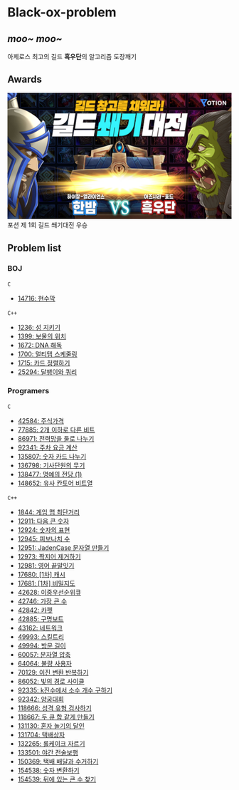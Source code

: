 # Black-ox-problem
## *moo~ moo~*
아제로스 최고의 길드 **흑우단**의 알고리즘 도장깨기

## Awards
![award_001](./.img/award_001.png)
포션 제 1회 길드 쐐기대전 우승

## Problem list
### BOJ
`C`
- [14716: 현수막](https://www.acmicpc.net/problem/14716)

`C++`
- [1236: 성 지키기](https://www.acmicpc.net/problem/1236)
- [1399: 보물의 위치](https://www.acmicpc.net/problem/1399)
- [1672: DNA 해독](https://www.acmicpc.net/problem/1672)
- [1700: 멀티탭 스케줄링](https://www.acmicpc.net/problem/1700)
- [1715: 카드 정렬하기](https://www.acmicpc.net/problem/1715)
- [25294: 달팽이와 쿼리](https://www.acmicpc.net/problem/25294)

### Programers
`C`
- [42584: 주식가격](https://school.programmers.co.kr/learn/courses/30/lessons/42584)
- [77885: 2개 이하로 다른 비트](https://school.programmers.co.kr/learn/courses/30/lessons/77885)
- [86971: 전력망을 둘로 나누기](https://school.programmers.co.kr/learn/courses/30/lessons/86971)
- [92341: 주차 요금 계산](https://school.programmers.co.kr/learn/courses/30/lessons/92341)
- [135807: 숫자 카드 나누기](https://school.programmers.co.kr/learn/courses/30/lessons/135807)
- [136798: 기사단원의 무기](https://school.programmers.co.kr/learn/courses/30/lessons/136798)
- [138477: 명예의 전당 (1)](https://school.programmers.co.kr/learn/courses/30/lessons/138477)
- [148652: 유사 칸토어 비트열](https://school.programmers.co.kr/learn/courses/30/lessons/148652)

`C++`
- [1844: 게임 맵 최단거리](https://school.programmers.co.kr/learn/courses/30/lessons/1844)
- [12911: 다음 큰 숫자](https://school.programmers.co.kr/learn/courses/30/lessons/12911)
- [12924: 숫자의 표현](https://school.programmers.co.kr/learn/courses/30/lessons/12924)
- [12945: 피보나치 수](https://school.programmers.co.kr/learn/courses/30/lessons/12945)
- [12951: JadenCase 문자열 만들기](https://school.programmers.co.kr/learn/courses/30/lessons/12951)
- [12973: 짝지어 제거하기](https://school.programmers.co.kr/learn/courses/30/lessons/12973)
- [12981: 영어 끝말잇기](https://school.programmers.co.kr/learn/courses/30/lessons/12981)
- [17680: [1차] 캐시](https://school.programmers.co.kr/learn/courses/30/lessons/17680)
- [17681: [1차] 비밀지도](https://school.programmers.co.kr/learn/courses/30/lessons/17681)
- [42628: 이중우선순위큐](https://school.programmers.co.kr/learn/courses/30/lessons/42628)
- [42746: 가장 큰 수](https://school.programmers.co.kr/learn/courses/30/lessons/42746)
- [42842: 카펫](https://school.programmers.co.kr/learn/courses/30/lessons/42842)
- [42885: 구명보트](https://school.programmers.co.kr/learn/courses/30/lessons/42885)
- [43162: 네트워크](https://school.programmers.co.kr/learn/courses/30/lessons/43162)
- [49993: 스킬트리](https://school.programmers.co.kr/learn/courses/30/lessons/49993)
- [49994: 방문 길이](https://school.programmers.co.kr/learn/courses/30/lessons/49994)
- [60057: 문자열 압축](https://school.programmers.co.kr/learn/courses/30/lessons/60057)
- [64064: 불량 사용자](https://school.programmers.co.kr/learn/courses/30/lessons/64064)
- [70129: 이진 변환 반복하기](https://school.programmers.co.kr/learn/courses/30/lessons/70129)
- [86052: 빛의 경로 사이클](https://school.programmers.co.kr/learn/courses/30/lessons/86052)
- [92335: k진수에서 소수 개수 구하기](https://school.programmers.co.kr/learn/courses/30/lessons/92335)
- [92342: 양궁대회](https://school.programmers.co.kr/learn/courses/30/lessons/92342)
- [118666: 성격 유형 검사하기](https://school.programmers.co.kr/learn/courses/30/lessons/118666)
- [118667: 두 큐 합 같게 만들기](https://school.programmers.co.kr/learn/courses/30/lessons/118667)
- [131130: 혼자 놀기의 달인](https://school.programmers.co.kr/learn/courses/30/lessons/131130)
- [131704: 택배상자](https://school.programmers.co.kr/learn/courses/30/lessons/131704)
- [132265: 롤케이크 자르기](https://school.programmers.co.kr/learn/courses/30/lessons/132265)
- [133501: 야간 전술보행](https://school.programmers.co.kr/learn/courses/30/lessons/133501)
- [150369: 택배 배달과 수거하기](https://school.programmers.co.kr/learn/courses/30/lessons/150369)
- [154538: 숫자 변환하기](https://school.programmers.co.kr/learn/courses/30/lessons/154538)
- [154539: 뒤에 있는 큰 수 찾기](https://school.programmers.co.kr/learn/courses/30/lessons/154539)
